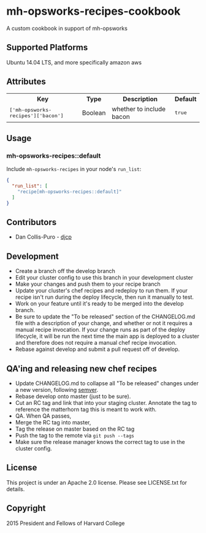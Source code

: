 # mh-opsworks-recipes-cookbook

A custom cookbook in support of mh-opsworks

## Supported Platforms

Ubuntu 14.04 LTS, and more specifically amazon aws

## Attributes

<table>
  <tr>
    <th>Key</th>
    <th>Type</th>
    <th>Description</th>
    <th>Default</th>
  </tr>
  <tr>
    <td><tt>['mh-opsworks-recipes']['bacon']</tt></td>
    <td>Boolean</td>
    <td>whether to include bacon</td>
    <td><tt>true</tt></td>
  </tr>
</table>

## Usage

### mh-opsworks-recipes::default

Include `mh-opsworks-recipes` in your node's `run_list`:

```json
{
  "run_list": [
    "recipe[mh-opsworks-recipes::default]"
  ]
}
```


## Contributors

* Dan Collis-Puro - [djcp](https://github.com/djcp)

## Development

* Create a branch off the develop branch
* Edit your cluster config to use this branch in your development cluster
* Make your changes and push them to your recipe branch
* Update your cluster's chef recipes and redeploy to run them. If your recipe
  isn't run during the deploy lifecycle, then run it manually to test.
* Work on your feature until it's ready to be merged into the develop branch.
* Be sure to update the "To be released" section of the CHANGELOG.md file with
  a description of your change, and whether or not it requires a manual recipe
  invocation. If your change runs as part of the deploy lifecycle, it will be run
  the next time the main app is deployed to a cluster and therefore does not
  require a manual chef recipe invocation.
* Rebase against develop and submit a pull request off of develop.

## QA'ing and releasing new chef recipes

* Update CHANGELOG.md to collapse all "To be released" changes under a new
  version, following [semver](http://semver.org).
* Rebase develop onto master (just to be sure).
* Cut an RC tag and link that into your staging cluster. Annotate the tag to
  reference the matterhorn tag this is meant to work with.
* QA. When QA passes,
* Merge the RC tag into master,
* Tag the release on master based on the RC tag
* Push the tag to the remote via `git push --tags`
* Make sure the release manager knows the correct tag to use in the cluster
  config.

## License

This project is under an Apache 2.0 license. Please see LICENSE.txt for details.

## Copyright

2015 President and Fellows of Harvard College
